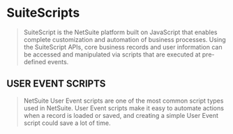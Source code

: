# SuiteScripts

> SuiteScript is the NetSuite platform built on JavaScript that enables complete customization and automation of business processes. Using the SuiteScript APIs, core business records and user information can be accessed and manipulated via scripts that are executed at pre-defined events.

## USER EVENT SCRIPTS

> NetSuite User Event scripts are one of the most common script types used in NetSuite. User Event scripts make it easy to automate actions when a record is loaded or saved, and creating a simple User Event script could save a lot of time.
